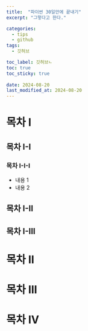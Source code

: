 ```yaml
---
title:  "파이썬 30일만에 끝내기"
excerpt: "그렇다고 한다."

categories:
  - tips
  - github
tags:
  - 깃허브

toc_label: 깃허브ㄴ
toc: true
toc_sticky: true
 
date: 2024-08-20
last_modified_at: 2024-08-20
---
```


# 목차 I
## 목차 I-I
### 목차 I-I-I
- 내용 1
- 내용 2
## 목차 I-II
## 목차 I-III
# 목차 II
# 목차 III
# 목차 IV


<br>
